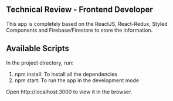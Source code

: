 ## Technical Review - Frontend Developer

This app is completely based on the ReactJS, React-Redux, Styled Components and Firebase/Firestore to store the information.

## Available Scripts

In the project directory, run:

1. npm install: To install all the dependencies <br />
2. npm start: To run the app in the development mode

Open http://localhost:3000 to view it in the browser.
